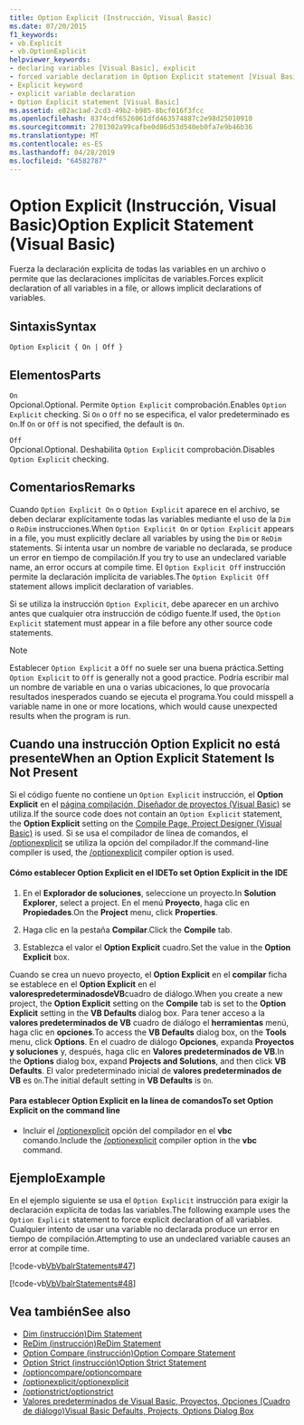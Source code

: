 ```yaml
---
title: Option Explicit (Instrucción, Visual Basic)
ms.date: 07/20/2015
f1_keywords:
- vb.Explicit
- vb.OptionExplicit
helpviewer_keywords:
- declaring variables [Visual Basic], explicit
- forced variable declaration in Option Explicit statement [Visual Basic]
- Explicit keyword
- explicit variable declaration
- Option Explicit statement [Visual Basic]
ms.assetid: e82ac1ad-2cd3-49b2-b985-8bcf016f3fcc
ms.openlocfilehash: 8374cdf6526061dfd463574887c2e98d25010910
ms.sourcegitcommit: 2701302a99cafbe0d86d53d540eb0fa7e9b46b36
ms.translationtype: MT
ms.contentlocale: es-ES
ms.lasthandoff: 04/28/2019
ms.locfileid: "64582787"
---
```

# <a name="option-explicit-statement-visual-basic"></a><span data-ttu-id="06243-102">Option Explicit (Instrucción, Visual Basic)</span><span class="sxs-lookup"><span data-stu-id="06243-102">Option Explicit Statement (Visual Basic)</span></span>
<span data-ttu-id="06243-103">Fuerza la declaración explícita de todas las variables en un archivo o permite que las declaraciones implícitas de variables.</span><span class="sxs-lookup"><span data-stu-id="06243-103">Forces explicit declaration of all variables in a file, or allows implicit declarations of variables.</span></span>  
  
## <a name="syntax"></a><span data-ttu-id="06243-104">Sintaxis</span><span class="sxs-lookup"><span data-stu-id="06243-104">Syntax</span></span>  
  
```  
Option Explicit { On | Off }  
```  
  
## <a name="parts"></a><span data-ttu-id="06243-105">Elementos</span><span class="sxs-lookup"><span data-stu-id="06243-105">Parts</span></span>  
 `On`  
 <span data-ttu-id="06243-106">Opcional.</span><span class="sxs-lookup"><span data-stu-id="06243-106">Optional.</span></span> <span data-ttu-id="06243-107">Permite `Option Explicit` comprobación.</span><span class="sxs-lookup"><span data-stu-id="06243-107">Enables `Option Explicit` checking.</span></span> <span data-ttu-id="06243-108">Si `On` o `Off` no se especifica, el valor predeterminado es `On`.</span><span class="sxs-lookup"><span data-stu-id="06243-108">If `On` or `Off` is not specified, the default is `On`.</span></span>  
  
 `Off`  
 <span data-ttu-id="06243-109">Opcional.</span><span class="sxs-lookup"><span data-stu-id="06243-109">Optional.</span></span> <span data-ttu-id="06243-110">Deshabilita `Option Explicit` comprobación.</span><span class="sxs-lookup"><span data-stu-id="06243-110">Disables `Option Explicit` checking.</span></span>  
  
## <a name="remarks"></a><span data-ttu-id="06243-111">Comentarios</span><span class="sxs-lookup"><span data-stu-id="06243-111">Remarks</span></span>  
 <span data-ttu-id="06243-112">Cuando `Option Explicit On` o `Option Explicit` aparece en el archivo, se deben declarar explícitamente todas las variables mediante el uso de la `Dim` o `ReDim` instrucciones.</span><span class="sxs-lookup"><span data-stu-id="06243-112">When `Option Explicit On` or `Option Explicit` appears in a file, you must explicitly declare all variables by using the `Dim` or `ReDim` statements.</span></span> <span data-ttu-id="06243-113">Si intenta usar un nombre de variable no declarada, se produce un error en tiempo de compilación.</span><span class="sxs-lookup"><span data-stu-id="06243-113">If you try to use an undeclared variable name, an error occurs at compile time.</span></span> <span data-ttu-id="06243-114">El `Option Explicit Off` instrucción permite la declaración implícita de variables.</span><span class="sxs-lookup"><span data-stu-id="06243-114">The `Option Explicit Off` statement allows implicit declaration of variables.</span></span>  
  
 <span data-ttu-id="06243-115">Si se utiliza la instrucción `Option Explicit`, debe aparecer en un archivo antes que cualquier otra instrucción de código fuente.</span><span class="sxs-lookup"><span data-stu-id="06243-115">If used, the `Option Explicit` statement must appear in a file before any other source code statements.</span></span>  
  
> [!NOTE]
>  <span data-ttu-id="06243-116">Establecer `Option Explicit` a `Off` no suele ser una buena práctica.</span><span class="sxs-lookup"><span data-stu-id="06243-116">Setting `Option Explicit` to `Off` is generally not a good practice.</span></span> <span data-ttu-id="06243-117">Podría escribir mal un nombre de variable en una o varias ubicaciones, lo que provocaría resultados inesperados cuando se ejecuta el programa.</span><span class="sxs-lookup"><span data-stu-id="06243-117">You could misspell a variable name in one or more locations, which would cause unexpected results when the program is run.</span></span>  
  
## <a name="when-an-option-explicit-statement-is-not-present"></a><span data-ttu-id="06243-118">Cuando una instrucción Option Explicit no está presente</span><span class="sxs-lookup"><span data-stu-id="06243-118">When an Option Explicit Statement Is Not Present</span></span>  
 <span data-ttu-id="06243-119">Si el código fuente no contiene un `Option Explicit` instrucción, el **Option Explicit** en el [página compilación, Diseñador de proyectos (Visual Basic)](/visualstudio/ide/reference/compile-page-project-designer-visual-basic) se utiliza.</span><span class="sxs-lookup"><span data-stu-id="06243-119">If the source code does not contain an `Option Explicit` statement, the **Option Explicit** setting on the [Compile Page, Project Designer (Visual Basic)](/visualstudio/ide/reference/compile-page-project-designer-visual-basic) is used.</span></span> <span data-ttu-id="06243-120">Si se usa el compilador de línea de comandos, el [/optionexplicit](../../../visual-basic/reference/command-line-compiler/optionexplicit.md) se utiliza la opción del compilador.</span><span class="sxs-lookup"><span data-stu-id="06243-120">If the command-line compiler is used, the [/optionexplicit](../../../visual-basic/reference/command-line-compiler/optionexplicit.md) compiler option is used.</span></span>  
  
#### <a name="to-set-option-explicit-in-the-ide"></a><span data-ttu-id="06243-121">Cómo establecer Option Explicit en el IDE</span><span class="sxs-lookup"><span data-stu-id="06243-121">To set Option Explicit in the IDE</span></span>  
  
1. <span data-ttu-id="06243-122">En el **Explorador de soluciones**, seleccione un proyecto.</span><span class="sxs-lookup"><span data-stu-id="06243-122">In **Solution Explorer**, select a project.</span></span> <span data-ttu-id="06243-123">En el menú **Proyecto**, haga clic en **Propiedades**.</span><span class="sxs-lookup"><span data-stu-id="06243-123">On the **Project** menu, click **Properties**.</span></span>  
  
2. <span data-ttu-id="06243-124">Haga clic en la pestaña **Compilar**.</span><span class="sxs-lookup"><span data-stu-id="06243-124">Click the **Compile** tab.</span></span>  
  
3. <span data-ttu-id="06243-125">Establezca el valor el **Option Explicit** cuadro.</span><span class="sxs-lookup"><span data-stu-id="06243-125">Set the value in the **Option Explicit** box.</span></span>  
  
 <span data-ttu-id="06243-126">Cuando se crea un nuevo proyecto, el **Option Explicit** en el **compilar** ficha se establece en el **Option Explicit** en el **valorespredeterminadosdeVB**cuadro de diálogo.</span><span class="sxs-lookup"><span data-stu-id="06243-126">When you create a new project, the **Option Explicit** setting on the **Compile** tab is set to the **Option Explicit** setting in the **VB Defaults** dialog box.</span></span> <span data-ttu-id="06243-127">Para tener acceso a la **valores predeterminados de VB** cuadro de diálogo el **herramientas** menú, haga clic en **opciones**.</span><span class="sxs-lookup"><span data-stu-id="06243-127">To access the **VB Defaults** dialog box, on the **Tools** menu, click **Options**.</span></span> <span data-ttu-id="06243-128">En el cuadro de diálogo **Opciones**, expanda **Proyectos y soluciones** y, después, haga clic en **Valores predeterminados de VB**.</span><span class="sxs-lookup"><span data-stu-id="06243-128">In the **Options** dialog box, expand **Projects and Solutions**, and then click **VB Defaults**.</span></span> <span data-ttu-id="06243-129">El valor predeterminado inicial de **valores predeterminados de VB** es `On`.</span><span class="sxs-lookup"><span data-stu-id="06243-129">The initial default setting in **VB Defaults** is `On`.</span></span>  
  
#### <a name="to-set-option-explicit-on-the-command-line"></a><span data-ttu-id="06243-130">Para establecer Option Explicit en la línea de comandos</span><span class="sxs-lookup"><span data-stu-id="06243-130">To set Option Explicit on the command line</span></span>  
  
- <span data-ttu-id="06243-131">Incluir el [/optionexplicit](../../../visual-basic/reference/command-line-compiler/optionexplicit.md) opción del compilador en el **vbc** comando.</span><span class="sxs-lookup"><span data-stu-id="06243-131">Include the [/optionexplicit](../../../visual-basic/reference/command-line-compiler/optionexplicit.md) compiler option in the **vbc** command.</span></span>  
  
## <a name="example"></a><span data-ttu-id="06243-132">Ejemplo</span><span class="sxs-lookup"><span data-stu-id="06243-132">Example</span></span>  
 <span data-ttu-id="06243-133">En el ejemplo siguiente se usa el `Option Explicit` instrucción para exigir la declaración explícita de todas las variables.</span><span class="sxs-lookup"><span data-stu-id="06243-133">The following example uses the `Option Explicit` statement to force explicit declaration of all variables.</span></span> <span data-ttu-id="06243-134">Cualquier intento de usar una variable no declarada produce un error en tiempo de compilación.</span><span class="sxs-lookup"><span data-stu-id="06243-134">Attempting to use an undeclared variable causes an error at compile time.</span></span>  
  
 [!code-vb[VbVbalrStatements#47](~/samples/snippets/visualbasic/VS_Snippets_VBCSharp/VbVbalrStatements/VB/Class1.vb#47)]  
  
 [!code-vb[VbVbalrStatements#48](~/samples/snippets/visualbasic/VS_Snippets_VBCSharp/VbVbalrStatements/VB/Class2.vb#48)]  
  
## <a name="see-also"></a><span data-ttu-id="06243-135">Vea también</span><span class="sxs-lookup"><span data-stu-id="06243-135">See also</span></span>

- [<span data-ttu-id="06243-136">Dim (instrucción)</span><span class="sxs-lookup"><span data-stu-id="06243-136">Dim Statement</span></span>](../../../visual-basic/language-reference/statements/dim-statement.md)
- [<span data-ttu-id="06243-137">ReDim (instrucción)</span><span class="sxs-lookup"><span data-stu-id="06243-137">ReDim Statement</span></span>](../../../visual-basic/language-reference/statements/redim-statement.md)
- [<span data-ttu-id="06243-138">Option Compare (instrucción)</span><span class="sxs-lookup"><span data-stu-id="06243-138">Option Compare Statement</span></span>](../../../visual-basic/language-reference/statements/option-compare-statement.md)
- [<span data-ttu-id="06243-139">Option Strict (instrucción)</span><span class="sxs-lookup"><span data-stu-id="06243-139">Option Strict Statement</span></span>](../../../visual-basic/language-reference/statements/option-strict-statement.md)
- [<span data-ttu-id="06243-140">/optioncompare</span><span class="sxs-lookup"><span data-stu-id="06243-140">/optioncompare</span></span>](../../../visual-basic/reference/command-line-compiler/optioncompare.md)
- [<span data-ttu-id="06243-141">/optionexplicit</span><span class="sxs-lookup"><span data-stu-id="06243-141">/optionexplicit</span></span>](../../../visual-basic/reference/command-line-compiler/optionexplicit.md)
- [<span data-ttu-id="06243-142">/optionstrict</span><span class="sxs-lookup"><span data-stu-id="06243-142">/optionstrict</span></span>](../../../visual-basic/reference/command-line-compiler/optionstrict.md)
- [<span data-ttu-id="06243-143">Valores predeterminados de Visual Basic, Proyectos, Opciones (Cuadro de diálogo)</span><span class="sxs-lookup"><span data-stu-id="06243-143">Visual Basic Defaults, Projects, Options Dialog Box</span></span>](/visualstudio/ide/reference/visual-basic-defaults-projects-options-dialog-box)
